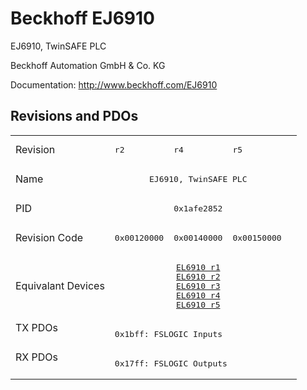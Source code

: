 # Beckhoff EJ6910

EJ6910, TwinSAFE PLC

Beckhoff Automation GmbH & Co. KG

Documentation: <a href="http://www.beckhoff.com/EJ6910">http://www.beckhoff.com/EJ6910</a>

## Revisions and PDOs
<table>
<tr >
<td class="first">Revision</td>
<td ><pre>r2</pre></td>
<td ><pre>r4</pre></td>
<td ><pre>r5</pre></td>
</tr>
<tr >
<td class="first">Name</td>
<td  colspan=3 align="center"><pre>EJ6910, TwinSAFE PLC</pre></td>
</tr>
<tr >
<td class="first">PID</td>
<td  colspan=3 align="center"><pre>0x1afe2852</pre></td>
</tr>
<tr >
<td class="first">Revision Code</td>
<td ><pre>0x00120000</pre></td>
<td ><pre>0x00140000</pre></td>
<td ><pre>0x00150000</pre></td>
</tr>
<tr >
<td class="first">Equivalant Devices</td>
<td  colspan=3 align="center"><pre><a href="EL6910">EL6910 r1</a><br/><a href="EL6910">EL6910 r2</a><br/><a href="EL6910">EL6910 r3</a><br/><a href="EL6910">EL6910 r4</a><br/><a href="EL6910">EL6910 r5</a></pre></td>
</tr>
<tr class="txpdo pdosection">
<td class="first" rowspan=1 valign=top>TX PDOs</td>
<td colspan=3 align="left"><pre>0x1bff: FSLOGIC Inputs</pre></td>
<td></td>
</tr>
<tr class="rxpdo pdosection">
<td class="first" rowspan=1 valign=top>RX PDOs</td>
<td colspan=3 align="left"><pre>0x17ff: FSLOGIC Outputs</pre></td>
<td></td>
</tr>
</table>
